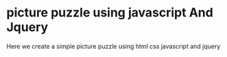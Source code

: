# picture puzzle using javascript And Jquery

Here we create a simple picture puzzle using html css javascript and jquery

